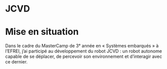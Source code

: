 # JCVD
# Mise en situation
Dans le cadre du MasterCamp de 3ᵉ année en « Systèmes embarqués » à l’EFREI, j’ai participé au développement du robot JCVD : un robot autonome capable de se déplacer, de percevoir son environnement et d’interagir avec ce dernier.

